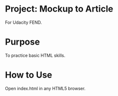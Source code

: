 # Project: Mockup to Article
For Udacity FEND.

# Purpose
To practice basic HTML skills.

# How to Use
Open index.html in any HTML5 browser.